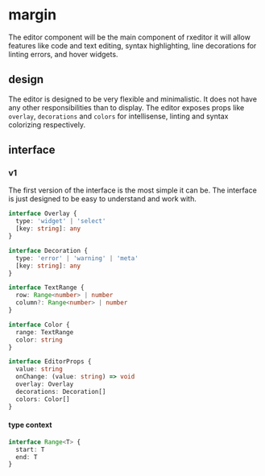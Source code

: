 # margin

The editor component will be the main component of rxeditor it will allow features like code and text editing, syntax highlighting, line decorations for linting errors, and hover widgets.

## design

The editor is designed to be very flexible and minimalistic. It does not have any other responsibilities than to display. The editor exposes props like `overlay`, `decorations` and `colors` for intellisense, linting and syntax colorizing respectively.

## interface

### v1

The first version of the interface is the most simple it can be. The interface is just designed to be easy to understand and work with.

```ts
interface Overlay {
  type: 'widget' | 'select'
  [key: string]: any
}

interface Decoration {
  type: 'error' | 'warning' | 'meta'
  [key: string]: any
}

interface TextRange {
  row: Range<number> | number
  column?: Range<number> | number
}

interface Color {
  range: TextRange
  color: string
}

interface EditorProps {
  value: string
  onChange: (value: string) => void
  overlay: Overlay
  decorations: Decoration[]
  colors: Color[]
}
```


#### type context

```ts
interface Range<T> {
  start: T
  end: T
}
```

